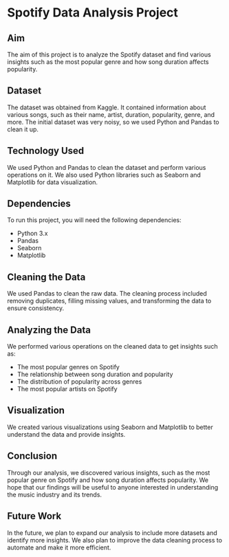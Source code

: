 # Spotify Data Analysis Project

## Aim

The aim of this project is to analyze the Spotify dataset and find various insights such as the most popular genre and how song duration affects popularity.

## Dataset

The dataset was obtained from Kaggle. It contained information about various songs, such as their name, artist, duration, popularity, genre, and more. The initial dataset was very noisy, so we used Python and Pandas to clean it up.

## Technology Used

We used Python and Pandas to clean the dataset and perform various operations on it. We also used Python libraries such as Seaborn and Matplotlib for data visualization.

## Dependencies

To run this project, you will need the following dependencies:

- Python 3.x
- Pandas
- Seaborn
- Matplotlib

## Cleaning the Data

We used Pandas to clean the raw data. The cleaning process included removing duplicates, filling missing values, and transforming the data to ensure consistency.

## Analyzing the Data

We performed various operations on the cleaned data to get insights such as:

- The most popular genres on Spotify
- The relationship between song duration and popularity
- The distribution of popularity across genres
- The most popular artists on Spotify

## Visualization

We created various visualizations using Seaborn and Matplotlib to better understand the data and provide insights.

## Conclusion

Through our analysis, we discovered various insights, such as the most popular genre on Spotify and how song duration affects popularity. We hope that our findings will be useful to anyone interested in understanding the music industry and its trends.

## Future Work

In the future, we plan to expand our analysis to include more datasets and identify more insights. We also plan to improve the data cleaning process to automate and make it more efficient.
